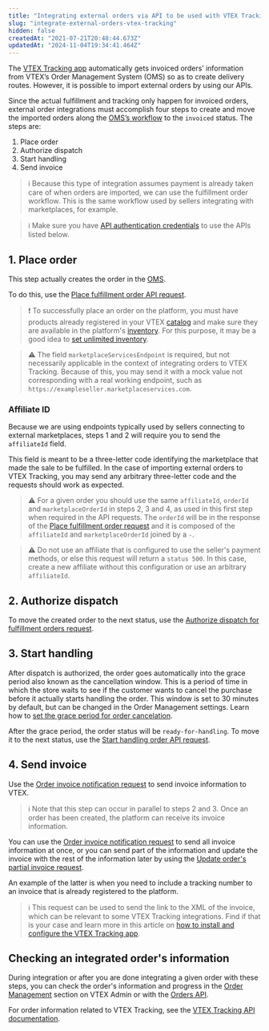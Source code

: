```yaml
---
title: "Integrating external orders via API to be used with VTEX Tracking"
slug: "integrate-external-orders-vtex-tracking"
hidden: false
createdAt: "2021-07-21T20:48:44.673Z"
updatedAt: "2024-11-04T19:34:41.464Z"
---
```

The [VTEX Tracking app](https://help.vtex.com/en/tutorial/vtex-tracking-overview--1uDRquVudbPuoK05MtbZGh) automatically gets invoiced orders’ information from VTEX’s Order Management System (OMS) so as to create delivery routes. However, it is possible to import external orders by using our APIs.

Since the actual fulfillment and tracking only happen for invoiced orders, external order integrations must accomplish four steps to create and move the imported orders along the [OMS’s workflow](https://help.vtex.com/en/tutorial/fluxo-de-pedido--tutorials_196#) to the `invoiced` status. The steps are:

1. Place order
2. Authorize dispatch
3. Start handling
4. Send invoice

>ℹ️ Because this type of integration assumes payment is already taken care of when orders are imported, we can use the fulfillment order workflow. This is the same workflow used by sellers integrating with marketplaces, for example.

>ℹ️ Make sure you have [API authentication credentials](https://developers.vtex.com/docs/guides/getting-started-authentication) to use the APIs listed below.

## 1. Place order

This step actually creates the order in the [OMS](https://help.vtex.com/en/tutorial/lista-de-pedidos--tutorials_200#).

To do this, use the [Place fulfillment order API request](https://developers.vtex.com/docs/api-reference/marketplace-protocol-external-marketplace-orders#post-/api/fulfillment/pvt/orders).

>❗ To successfully place an order on the platform, you must have products already registered in your VTEX [catalog](https://help.vtex.com/tracks/catalog-101--5AF0XfnjfWeopIFBgs3LIQ#) and make sure they are available in the platform's [inventory](https://help.vtex.com/en/tutorial/inventory-management--tutorials_139). For this purpose, it may be a good idea to [set unlimited inventory](https://help.vtex.com/en/tutorial/inventory-management--tutorials_139).

>⚠️ The field `marketplaceServicesEndpoint` is required, but not necessarily applicable in the context of integrating orders to VTEX Tracking. Because of this, you may send it with a mock value not corresponding with a real working endpoint, such as `https://exampleseller.marketplaceservices.com`.

### Affiliate ID

Because we are using endpoints typically used by sellers connecting to external marketplaces, steps 1 and 2 will require you to send the `affiliateId` field.

This field is meant to be a three-letter code identifying the marketplace that made the sale to be fulfilled. In the case of importing external orders to VTEX Tracking, you may send any arbitrary three-letter code and the requests should work as expected.

>⚠️ For a given order you should use the same `affiliateId`, `orderId` and `marketplaceOrderId` in steps 2, 3 and 4, as used in this first step when required in the API requests. The `orderId` will be in the response of the [Place fulfillment order request](https://developers.vtex.com/docs/api-reference/marketplace-protocol-external-marketplace-orders#post-/api/fulfillment/pvt/orders) and it is composed of the `affiliateId` and `marketplaceOrderId` joined by a `-`.

>⚠️ Do not use an affiliate that is configured to use the seller's payment methods, or else this request will return a `status 500`. In this case, create a new affiliate without this configuration or use an arbitrary `affiliateId`.

## 2. Authorize dispatch

To move the created order to the next status, use the [Authorize dispatch for fulfillment orders request](https://developers.vtex.com/docs/api-reference/marketplace-protocol-external-marketplace-orders#post-/api/fulfillment/pvt/orders/-orderId-/fulfill).

## 3. Start handling

After dispatch is authorized, the order goes automatically into the grace period also known as the cancellation window. This is a period of time in which the store waits to see if the customer wants to cancel the purchase before it actually starts handling the order. This window is set to 30 minutes by default, but can be changed in the Order Management settings. Learn how to [set the grace period for order cancelation](https://help.vtex.com/en/tutorial/setting-the-grace-period-for-order-cancellation--jYFdnPDtNm4WCEkYWqqC#).

After the grace period, the order status will be `ready-for-handling`. To move it to the next status, use the [Start handling order API request](https://developers.vtex.com/vtex-rest-api/reference/starthandling).

## 4. Send invoice

Use the [Order invoice notification request](https://developers.vtex.com/docs/api-reference/orders-api#post-/api/oms/pvt/orders/-orderId-/invoice) to send invoice information to VTEX.

>ℹ️ Note that this step can occur in parallel to steps 2 and 3. Once an order has been created, the platform can receive its invoice information.

You can use the [Order invoice notification request](https://developers.vtex.com/docs/api-reference/orders-api#post-/api/oms/pvt/orders/-orderId-/invoice) to send all invoice information at once, or you can send part of the information and update the invoice with the rest of the information later by using the [Update order's partial invoice request](https://developers.vtex.com/docs/api-reference/orders-api#patch-/api/oms/pvt/orders/-orderId-/invoice/-invoiceNumber-).

An example of the latter is when you need to include a tracking number to an invoice that is already registered to the platform.

>ℹ️ This request can be used to send the link to the XML of the invoice, which can be relevant to some VTEX Tracking integrations. Find if that is your case and learn more in this article on [how to install and configure the VTEX Tracking app](https://help.vtex.com/pt/tutorial/how-to-install-and-setup-the-vtex-tracking-app-on-your-vtex-admin--3ejuFsJ1m0r08cT6afpIPf#).

## Checking an integrated order's information

During integration or after you are done integrating a given order with these steps, you can check the order's information and progress in the [Order Management](https://help.vtex.com/en/category/orders-management--2663q96EyQuYc20y0yYAEE#) section on VTEX Admin or with the [Orders API](https://developers.vtex.com/docs/api-reference/orders-api).

For order information related to VTEX Tracking, see the [VTEX Tracking API documentation](https://developers.vtex.com/docs/api-reference/tracking).
